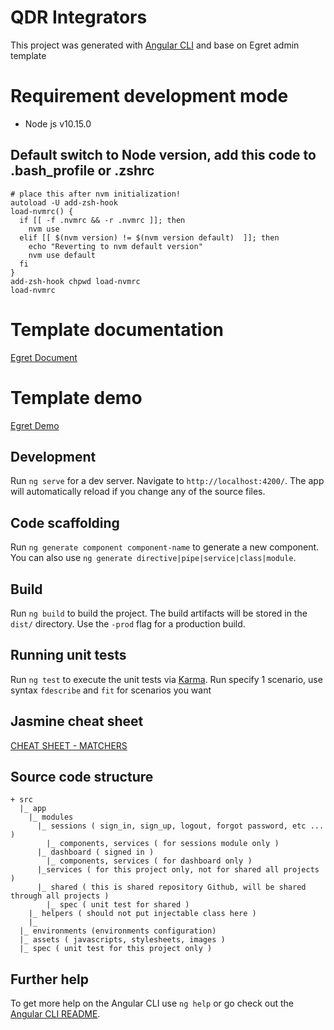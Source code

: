 # QDR Integrators

This project was generated with [Angular CLI](https://github.com/angular/angular-cli) and base on Egret admin template

# Requirement development mode
- Node js v10.15.0

## Default switch to Node version, add this code to .bash_profile or .zshrc
```
# place this after nvm initialization!
autoload -U add-zsh-hook
load-nvmrc() {
  if [[ -f .nvmrc && -r .nvmrc ]]; then
    nvm use
  elif [[ $(nvm version) != $(nvm version default)  ]]; then
    echo "Reverting to nvm default version"
    nvm use default
  fi
}
add-zsh-hook chpwd load-nvmrc
load-nvmrc
```

# Template documentation

[Egret Document](http://demos.ui-lib.com/egret-doc/)

# Template demo
[Egret Demo](http://egret.ui-lib.com/dashboard/analytics)

## Development

Run `ng serve` for a dev server. Navigate to `http://localhost:4200/`. The app will automatically reload if you change any of the source files.

## Code scaffolding

Run `ng generate component component-name` to generate a new component. You can also use `ng generate directive|pipe|service|class|module`.

## Build

Run `ng build` to build the project. The build artifacts will be stored in the `dist/` directory. Use the `-prod` flag for a production build.

## Running unit tests

Run `ng test` to execute the unit tests via [Karma](https://karma-runner.github.io).
Run specify 1 scenario, use syntax `fdescribe` and `fit` for scenarios you want

## Jasmine cheat sheet
[CHEAT SHEET - MATCHERS](https://github.com/JamieMason/Jasmine-Matchers)

## Source code structure
```
+ src
  |_ app
    |_ modules
      |_ sessions ( sign_in, sign_up, logout, forgot password, etc ... )
        |_ components, services ( for sessions module only )
      |_ dashboard ( signed in )
        |_ components, services ( for dashboard only )
      |_services ( for this project only, not for shared all projects )
      |_ shared ( this is shared repository Github, will be shared through all projects )
        |_ spec ( unit test for shared )
    |_ helpers ( should not put injectable class here )
    |_
  |_ environments (environments configuration)
  |_ assets ( javascripts, stylesheets, images )
  |_ spec ( unit test for this project only )

```


## Further help

To get more help on the Angular CLI use `ng help` or go check out the [Angular CLI README](https://github.com/angular/angular-cli/blob/master/README.md).
